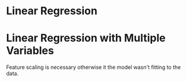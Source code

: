 # Linear Regression


# Linear Regression with Multiple Variables

Feature scaling is necessary otherwise it the model wasn't fitting to the data.
